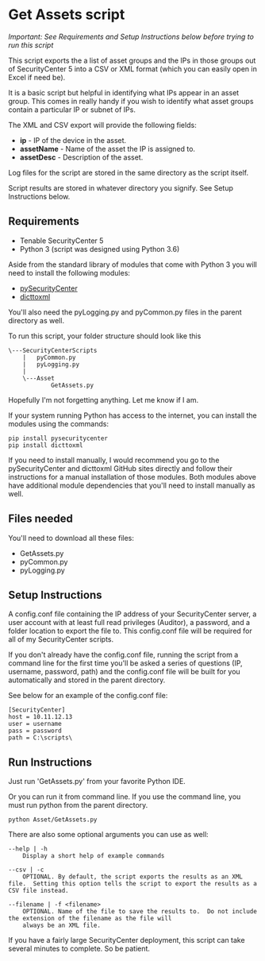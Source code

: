 # Get Assets script
*Important: See Requirements and Setup Instructions below before trying to run this script*

This script exports the a list of asset groups and the IPs in those groups out of SecurityCenter 5 into a CSV or XML format (which you can easily open in Excel if need be).

It is a basic script but helpful in identifying what IPs appear in an asset group.  This comes in really handy if you wish to identify what asset groups contain a particular IP or subnet of IPs.

The XML and CSV export will provide the following fields:
- **ip** - IP of the device in the asset.
- **assetName** - Name of the asset the IP is assigned to.
- **assetDesc** - Description of the asset.

Log files for the script are stored in the same directory as the script itself.

Script results are stored in whatever directory you signify.  See Setup Instructions below.

## Requirements
- Tenable SecurityCenter 5
- Python 3 (script was designed using Python 3.6)

Aside from the standard library of modules that come with Python 3 you will need to install the following modules:
- [pySecurityCenter](https://github.com/SteveMcGrath/pySecurityCenter)
- [dicttoxml](https://github.com/quandyfactory/dicttoxml)

You'll also need the pyLogging.py and pyCommon.py files in the parent directory as well.

To run this script, your folder structure should look like this

    \---SecurityCenterScripts
        |   pyCommon.py
        |   pyLogging.py
        |
        \---Asset
                GetAssets.py

Hopefully I'm not forgetting anything.  Let me know if I am.

If your system running Python has access to the internet, you can install the modules using the commands:
```
pip install pysecuritycenter
pip install dicttoxml
```

If you need to install manually, I would recommend you go to the pySecurityCenter and dicttoxml GitHub sites directly and follow their instructions for a manual installation of those modules.  Both modules above have additional module dependencies that you'll need to install manually as well.

## Files needed
You'll need to download all these files:
- GetAssets.py
- pyCommon.py
- pyLogging.py

## Setup Instructions
A config.conf file containing the IP address of your SecurityCenter server, a user account with at least full read privileges (Auditor), a password, and a folder location to export the file to.  This config.conf file will be required for all of my SecurityCenter scripts.

If you don't already have the config.conf file, running the script from a command line for the first time you'll be asked a series of questions (IP, username, password, path) and the config.conf file will be built for you automatically and stored in the parent directory.

See below for an example of the config.conf file:

    [SecurityCenter]
    host = 10.11.12.13
    user = username
    pass = password
    path = C:\scripts\

## Run Instructions
Just run 'GetAssets.py' from your favorite Python IDE.

Or you can run it from command line.  If you use the command line, you must run python from the parent directory.

    python Asset/GetAssets.py

There are also some optional arguments you can use as well:

    --help | -h
        Display a short help of example commands

    --csv | -c
        OPTIONAL. By default, the script exports the results as an XML file.  Setting this option tells the script to export the results as a CSV file instead.

    --filename | -f <filename>
        OPTIONAL. Name of the file to save the results to.  Do not include the extension of the filename as the file will
        always be an XML file.

If you have a fairly large SecurityCenter deployment, this script can take several minutes to complete.  So be patient.